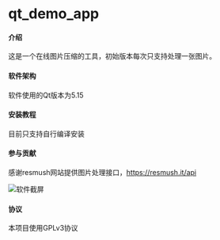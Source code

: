 # qt_demo_app

#### 介绍
这是一个在线图片压缩的工具，初始版本每次只支持处理一张图片。

#### 软件架构
软件使用的Qt版本为5.15


#### 安装教程
目前只支持自行编译安装

#### 参与贡献
感谢resmush网站提供图片处理接口，https://resmush.it/api

![软件截屏](https://images.gitee.com/uploads/images/2021/0526/174520_6b53da82_774924.png "屏幕截图.png")

#### 协议
本项目使用GPLv3协议
